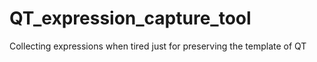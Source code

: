 # QT_expression_capture_tool
Collecting expressions when tired
just for preserving the template of QT
